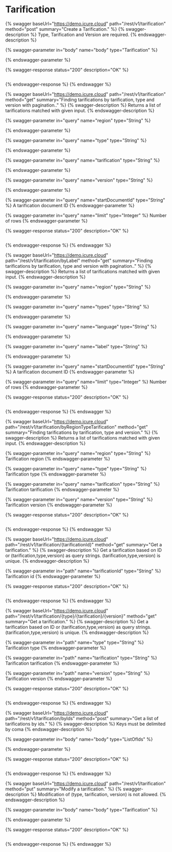 # Tarification

{% swagger baseUrl="https://demo.icure.cloud" path="/rest/v1/tarification" method="post" summary="Create a Tarification." %}
{% swagger-description %}
Type, Tarification and Version are required.
{% endswagger-description %}

{% swagger-parameter in="body" name="body" type="Tarification" %}

{% endswagger-parameter %}

{% swagger-response status="200" description="OK" %}
```
```
{% endswagger-response %}
{% endswagger %}

{% swagger baseUrl="https://demo.icure.cloud" path="/rest/v1/tarification" method="get" summary="Finding tarifications by tarification, type and version with pagination.." %}
{% swagger-description %}
Returns a list of tarifications matched with given input.
{% endswagger-description %}

{% swagger-parameter in="query" name="region" type="String" %}

{% endswagger-parameter %}

{% swagger-parameter in="query" name="type" type="String" %}

{% endswagger-parameter %}

{% swagger-parameter in="query" name="tarification" type="String" %}

{% endswagger-parameter %}

{% swagger-parameter in="query" name="version" type="String" %}

{% endswagger-parameter %}

{% swagger-parameter in="query" name="startDocumentId" type="String" %}
A tarification document ID
{% endswagger-parameter %}

{% swagger-parameter in="query" name="limit" type="Integer" %}
Number of rows
{% endswagger-parameter %}

{% swagger-response status="200" description="OK" %}
```
```
{% endswagger-response %}
{% endswagger %}

{% swagger baseUrl="https://demo.icure.cloud" path="/rest/v1/tarification/byLabel" method="get" summary="Finding tarifications by tarification, type and version with pagination.." %}
{% swagger-description %}
Returns a list of tarifications matched with given input.
{% endswagger-description %}

{% swagger-parameter in="query" name="region" type="String" %}

{% endswagger-parameter %}

{% swagger-parameter in="query" name="types" type="String" %}

{% endswagger-parameter %}

{% swagger-parameter in="query" name="language" type="String" %}

{% endswagger-parameter %}

{% swagger-parameter in="query" name="label" type="String" %}

{% endswagger-parameter %}

{% swagger-parameter in="query" name="startDocumentId" type="String" %}
A tarification document ID
{% endswagger-parameter %}

{% swagger-parameter in="query" name="limit" type="Integer" %}
Number of rows
{% endswagger-parameter %}

{% swagger-response status="200" description="OK" %}
```
```
{% endswagger-response %}
{% endswagger %}

{% swagger baseUrl="https://demo.icure.cloud" path="/rest/v1/tarification/byRegionTypeTarification" method="get" summary="Finding tarifications by tarification, type and version." %}
{% swagger-description %}
Returns a list of tarifications matched with given input.
{% endswagger-description %}

{% swagger-parameter in="query" name="region" type="String" %}
Tarification region
{% endswagger-parameter %}

{% swagger-parameter in="query" name="type" type="String" %}
Tarification type
{% endswagger-parameter %}

{% swagger-parameter in="query" name="tarification" type="String" %}
Tarification tarification
{% endswagger-parameter %}

{% swagger-parameter in="query" name="version" type="String" %}
Tarification version
{% endswagger-parameter %}

{% swagger-response status="200" description="OK" %}
```
```
{% endswagger-response %}
{% endswagger %}

{% swagger baseUrl="https://demo.icure.cloud" path="/rest/v1/tarification/{tarificationId}" method="get" summary="Get a tarification." %}
{% swagger-description %}
Get a tarification based on ID or (tarification,type,version) as query strings. (tarification,type,version) is unique.
{% endswagger-description %}

{% swagger-parameter in="path" name="tarificationId" type="String" %}
Tarification id
{% endswagger-parameter %}

{% swagger-response status="200" description="OK" %}
```
```
{% endswagger-response %}
{% endswagger %}

{% swagger baseUrl="https://demo.icure.cloud" path="/rest/v1/tarification/{type}/{tarification}/{version}" method="get" summary="Get a tarification." %}
{% swagger-description %}
Get a tarification based on ID or (tarification,type,version) as query strings. (tarification,type,version) is unique.
{% endswagger-description %}

{% swagger-parameter in="path" name="type" type="String" %}
Tarification type
{% endswagger-parameter %}

{% swagger-parameter in="path" name="tarification" type="String" %}
Tarification tarification
{% endswagger-parameter %}

{% swagger-parameter in="path" name="version" type="String" %}
Tarification version
{% endswagger-parameter %}

{% swagger-response status="200" description="OK" %}
```
```
{% endswagger-response %}
{% endswagger %}

{% swagger baseUrl="https://demo.icure.cloud" path="/rest/v1/tarification/byIds" method="post" summary="Get a list of tarifications by ids." %}
{% swagger-description %}
Keys must be delimited by coma
{% endswagger-description %}

{% swagger-parameter in="body" name="body" type="ListOfIds" %}

{% endswagger-parameter %}

{% swagger-response status="200" description="OK" %}
```
```
{% endswagger-response %}
{% endswagger %}

{% swagger baseUrl="https://demo.icure.cloud" path="/rest/v1/tarification" method="put" summary="Modify a tarification." %}
{% swagger-description %}
Modification of (type, tarification, version) is not allowed.
{% endswagger-description %}

{% swagger-parameter in="body" name="body" type="Tarification" %}

{% endswagger-parameter %}

{% swagger-response status="200" description="OK" %}
```
```
{% endswagger-response %}
{% endswagger %}

